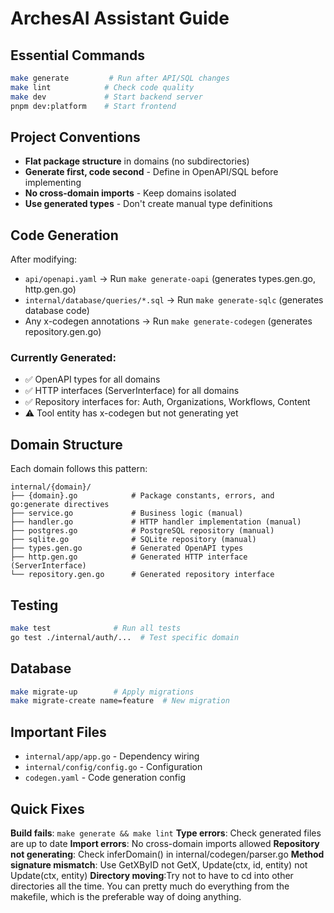 # ArchesAI Assistant Guide

## Essential Commands

```bash
make generate         # Run after API/SQL changes
make lint            # Check code quality
make dev             # Start backend server
pnpm dev:platform    # Start frontend
```

## Project Conventions

- **Flat package structure** in domains (no subdirectories)
- **Generate first, code second** - Define in OpenAPI/SQL before implementing
- **No cross-domain imports** - Keep domains isolated
- **Use generated types** - Don't create manual type definitions

## Code Generation

After modifying:

- `api/openapi.yaml` → Run `make generate-oapi` (generates types.gen.go, http.gen.go)
- `internal/database/queries/*.sql` → Run `make generate-sqlc` (generates database code)
- Any x-codegen annotations → Run `make generate-codegen` (generates repository.gen.go)

### Currently Generated:

- ✅ OpenAPI types for all domains
- ✅ HTTP interfaces (ServerInterface) for all domains
- ✅ Repository interfaces for: Auth, Organizations, Workflows, Content
- ⚠️ Tool entity has x-codegen but not generating yet

## Domain Structure

Each domain follows this pattern:

```
internal/{domain}/
├── {domain}.go            # Package constants, errors, and go:generate directives
├── service.go             # Business logic (manual)
├── handler.go             # HTTP handler implementation (manual)
├── postgres.go            # PostgreSQL repository (manual)
├── sqlite.go              # SQLite repository (manual)
├── types.gen.go           # Generated OpenAPI types
├── http.gen.go            # Generated HTTP interface (ServerInterface)
└── repository.gen.go      # Generated repository interface
```

## Testing

```bash
make test              # Run all tests
go test ./internal/auth/...  # Test specific domain
```

## Database

```bash
make migrate-up        # Apply migrations
make migrate-create name=feature  # New migration
```

## Important Files

- `internal/app/app.go` - Dependency wiring
- `internal/config/config.go` - Configuration
- `codegen.yaml` - Code generation config

## Quick Fixes

**Build fails**: `make generate && make lint`
**Type errors**: Check generated files are up to date
**Import errors**: No cross-domain imports allowed
**Repository not generating**: Check inferDomain() in internal/codegen/parser.go
**Method signature mismatch**: Use GetXByID not GetX, Update(ctx, id, entity) not Update(ctx, entity)
**Directory moving**:Try not to have to cd into other directories all the time. You can pretty much do everything from the makefile, which is the preferable way of doing anything.
